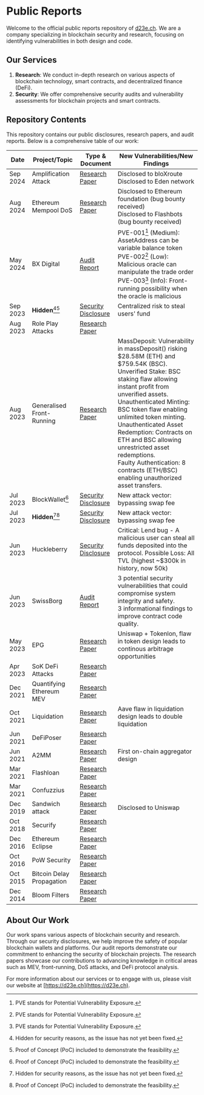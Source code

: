 # Public Reports

Welcome to the official public reports repository of [d23e.ch](https://d23e.ch). We are a company specializing in blockchain security and research, focusing on identifying vulnerabilities in both design and code.

## Our Services

1. **Research**: We conduct in-depth research on various aspects of blockchain technology, smart contracts, and decentralized finance (DeFi).
2. **Security**: We offer comprehensive security audits and vulnerability assessments for blockchain projects and smart contracts.

## Repository Contents

This repository contains our public disclosures, research papers, and audit reports. Below is a comprehensive table of our work:

| Date | Project/Topic | Type & Document | New Vulnerabilities/New Findings |
|------|---------------|-----------------|--------------------------|
| Sep 2024 | Amplification Attack | [Research Paper](https://github.com/Decentralized-Intelligence/PublicSecurityReviews/blob/main/2024-09-research-amplification-attack.pdf) | Disclosed to bloXroute<br>Disclosed to Eden network |
| Aug 2024 | Ethereum Mempool DoS | [Research Paper](https://github.com/Decentralized-Intelligence/PublicSecurityReviews/blob/main/2024-08-research-ethereum-mempool-DoS.pdf) | Disclosed to Ethereum foundation (bug bounty received)<br>Disclosed to Flashbots (bug bounty received)|
| May 2024 | BX Digital | [Audit Report](https://github.com/Decentralized-Intelligence/PublicSecurityReviews/blob/main/2024-05-audit-bx-digital.pdf) | PVE-001[^2] (Medium): AssetAddress can be variable balance token<br>PVE-002[^2] (Low): Malicious oracle can manipulate the trade order<br>PVE-003[^2] (Info): Front-running possibility when the oracle is malicious |
| Sep 2023 | **Hidden**[^1][^3] | [Security Disclosure](https://github.com/Decentralized-Intelligence/PublicSecurityReviews/blob/main/2023-09-disclosure-project-t.md) | Centralized risk to steal users' fund |
| Aug 2023 | Role Play Attacks | [Research Paper](https://github.com/Decentralized-Intelligence/PublicSecurityReviews/blob/main/2023-08-role-play-attacks.pdf) | |
| Aug 2023 | Generalised Front-Running | [Research Paper](https://github.com/Decentralized-Intelligence/PublicSecurityReviews/blob/main/2023-08-research-generalised-front-running.pdf) | MassDeposit: Vulnerability in massDeposit() risking $28.58M (ETH) and $759.54K (BSC).<br>Unverified Stake: BSC staking flaw allowing instant profit from unverified assets.<br>Unauthenticated Minting: BSC token flaw enabling unlimited token minting.<br>Unauthenticated Asset Redemption: Contracts on ETH and BSC allowing unrestricted asset redemptions.<br>Faulty Authentication: 8 contracts (ETH/BSC) enabling unauthorized asset transfers. |
| Jul 2023 | BlockWallet[^3] | [Security Disclosure](https://github.com/Decentralized-Intelligence/PublicSecurityReviews/blob/main/2023-07-disclosure-blockwallet.md) | New attack vector: bypassing swap fee |
| Jul 2023 | **Hidden**[^1][^3] | [Security Disclosure](https://github.com/Decentralized-Intelligence/PublicSecurityReviews/blob/main/2023-07-disclosure-project-m.md) | New attack vector: bypassing swap fee |
| Jun 2023 | Huckleberry | [Security Disclosure](https://github.com/Decentralized-Intelligence/PublicSecurityReviews/blob/main/2023-06-huckleberry.md) | Critical: Lend bug - A malicious user can steal all funds deposited into the protocol. Possible Loss: All TVL (highest ~$300k in history, now 50k) |
| Jun 2023 | SwissBorg | [Audit Report](https://github.com/Decentralized-Intelligence/PublicSecurityReviews/blob/main/2023-06-audit-swissborg.pdf) | 3 potential security vulnerabilities that could compromise system integrity and safety.<br>3 informational findings to improve contract code quality. |
| May 2023 | EPG | [Research Paper](https://github.com/Decentralized-Intelligence/PublicSecurityReviews/blob/main/2023-05-research-epg.pdf) | Uniswap + Tokenlon, flaw in token design leads to continous arbitrage opportunities |
| Apr 2023 | SoK DeFi Attacks | [Research Paper](https://github.com/Decentralized-Intelligence/PublicSecurityReviews/blob/main/2023-04-sok-defi-attacks.pdf) | |
| Dec 2021 | Quantifying Ethereum MEV | [Research Paper](https://github.com/Decentralized-Intelligence/PublicSecurityReviews/blob/main/2021-12-research-quantifying-ethereum-mev.pdf) | |
| Oct 2021 | Liquidation | [Research Paper](https://github.com/Decentralized-Intelligence/PublicSecurityReviews/blob/main/2021-10-research-aave-compound-makerdao-dydx-liquidation.pdf) | Aave flaw in liquidation design leads to double liquidation |
| Jun 2021 | DeFiPoser | [Research Paper](https://github.com/Decentralized-Intelligence/PublicSecurityReviews/blob/main/2021-06-defiposer.pdf) | |
| Jun 2021 | A2MM | [Research Paper](https://github.com/Decentralized-Intelligence/PublicSecurityReviews/blob/main/2021-06-a2mm.pdf) | First on-chain aggregator design|
| Mar 2021 | Flashloan | [Research Paper](https://github.com/Decentralized-Intelligence/PublicSecurityReviews/blob/main/2021-03-flashloan.pdf) | |
| Mar 2021 | Confuzzius | [Research Paper](https://github.com/Decentralized-Intelligence/PublicSecurityReviews/blob/main/2021-03-confuzzius.pdf) | |
| Dec 2019 | Sandwich attack | [Research Paper](https://github.com/Decentralized-Intelligence/PublicSecurityReviews/blob/main/2019-12-sandwich.pdf) | Disclosed to Uniswap |
| Oct 2018 | Securify | [Research Paper](https://github.com/Decentralized-Intelligence/PublicSecurityReviews/blob/main/2018-10-securify.pdf) | |
| Dec 2016 | Ethereum Eclipse | [Research Paper](https://github.com/Decentralized-Intelligence/PublicSecurityReviews/blob/main/2016-12-ethereum-eclipse.pdf) | |
| Oct 2016 | PoW Security | [Research Paper](https://github.com/Decentralized-Intelligence/PublicSecurityReviews/blob/main/2016-10-pow-security.pdf) | |
| Oct 2015 | Bitcoin Delay Propagation | [Research Paper](https://github.com/Decentralized-Intelligence/PublicSecurityReviews/blob/main/2015-10-bitcoin-delay-propagation.pdf) | |
| Dec 2014 | Bloom Filters | [Research Paper](https://github.com/Decentralized-Intelligence/PublicSecurityReviews/blob/main/2014-12-bloom-filters.pdf) | |

[^1]: Hidden for security reasons, as the issue has not yet been fixed.
[^2]: PVE stands for Potential Vulnerability Exposure.
[^3]: Proof of Concept (PoC) included to demonstrate the feasibility.

## About Our Work

Our work spans various aspects of blockchain security and research. Through our security disclosures, we help improve the safety of popular blockchain wallets and platforms. Our audit reports demonstrate our commitment to enhancing the security of blockchain projects. The research papers showcase our contributions to advancing knowledge in critical areas such as MEV, front-running, DoS attacks, and DeFi protocol analysis.

For more information about our services or to engage with us, please visit our website at [https://d23e.ch](https://d23e.ch).
